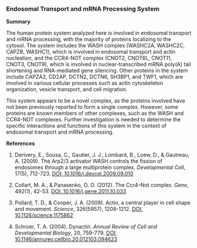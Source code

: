 ### Endosomal Transport and mRNA Processing System

**Summary**

The human protein system analyzed here is involved in endosomal transport and mRNA processing, with the majority of proteins localizing to the cytosol. The system includes the WASH complex (WASHC2A, WASHC2C, CAPZB, WASHC1), which is involved in endosomal transport and actin nucleation, and the CCR4-NOT complex (CNOT2, CNOT6L, CNOT11, CNOT3, CNOT9), which is involved in nuclear-transcribed mRNA poly(A) tail shortening and RNA-mediated gene silencing. Other proteins in the system include CAPZA2, CD2AP, DCTN2, DCTN6, SH3BP1, and TWF1, which are involved in various cellular processes such as actin cytoskeleton organization, vesicle transport, and cell migration.

This system appears to be a novel complex, as the proteins involved have not been previously reported to form a single complex. However, some proteins are known members of other complexes, such as the WASH and CCR4-NOT complexes. Further investigation is needed to determine the specific interactions and functions of this system in the context of endosomal transport and mRNA processing.

**References**

1. Derivery, E., Sousa, C., Gautier, J. J., Lombard, B., Loew, D., & Gautreau, A. (2009). The Arp2/3 activator WASH controls the fission of endosomes through a large multiprotein complex. *Developmental Cell*, 17(5), 712-723. [DOI: 10.1016/j.devcel.2009.09.010](https://doi.org/10.1016/j.devcel.2009.09.010)

2. Collart, M. A., & Panasenko, O. O. (2012). The Ccr4–Not complex. *Gene*, 492(1), 42-53. [DOI: 10.1016/j.gene.2011.10.033](https://doi.org/10.1016/j.gene.2011.10.033)

3. Pollard, T. D., & Cooper, J. A. (2009). Actin, a central player in cell shape and movement. *Science*, 326(5957), 1208-1212. [DOI: 10.1126/science.1175862](https://doi.org/10.1126/science.1175862)

4. Schroer, T. A. (2004). Dynactin. *Annual Review of Cell and Developmental Biology*, 20, 759-779. [DOI: 10.1146/annurev.cellbio.20.012103.094623](https://doi.org/10.1146/annurev.cellbio.20.012103.094623)